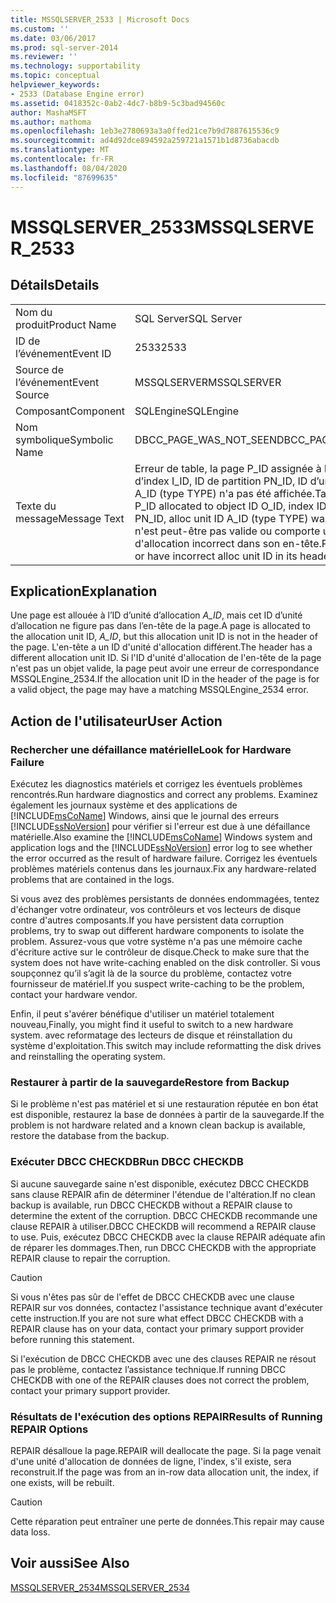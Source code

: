 ```yaml
---
title: MSSQLSERVER_2533 | Microsoft Docs
ms.custom: ''
ms.date: 03/06/2017
ms.prod: sql-server-2014
ms.reviewer: ''
ms.technology: supportability
ms.topic: conceptual
helpviewer_keywords:
- 2533 (Database Engine error)
ms.assetid: 0418352c-0ab2-4dc7-b8b9-5c3bad94560c
author: MashaMSFT
ms.author: mathoma
ms.openlocfilehash: 1eb3e2780693a3a0ffed21ce7b9d7887615536c9
ms.sourcegitcommit: ad4d92dce894592a259721a1571b1d8736abacdb
ms.translationtype: MT
ms.contentlocale: fr-FR
ms.lasthandoff: 08/04/2020
ms.locfileid: "87699635"
---
```

# <a name="mssqlserver_2533"></a><span data-ttu-id="7a469-102">MSSQLSERVER_2533</span><span class="sxs-lookup"><span data-stu-id="7a469-102">MSSQLSERVER_2533</span></span>
    
## <a name="details"></a><span data-ttu-id="7a469-103">Détails</span><span class="sxs-lookup"><span data-stu-id="7a469-103">Details</span></span>  
  
|||  
|-|-|  
|<span data-ttu-id="7a469-104">Nom du produit</span><span class="sxs-lookup"><span data-stu-id="7a469-104">Product Name</span></span>|<span data-ttu-id="7a469-105">SQL Server</span><span class="sxs-lookup"><span data-stu-id="7a469-105">SQL Server</span></span>|  
|<span data-ttu-id="7a469-106">ID de l’événement</span><span class="sxs-lookup"><span data-stu-id="7a469-106">Event ID</span></span>|<span data-ttu-id="7a469-107">2533</span><span class="sxs-lookup"><span data-stu-id="7a469-107">2533</span></span>|  
|<span data-ttu-id="7a469-108">Source de l’événement</span><span class="sxs-lookup"><span data-stu-id="7a469-108">Event Source</span></span>|<span data-ttu-id="7a469-109">MSSQLSERVER</span><span class="sxs-lookup"><span data-stu-id="7a469-109">MSSQLSERVER</span></span>|  
|<span data-ttu-id="7a469-110">Composant</span><span class="sxs-lookup"><span data-stu-id="7a469-110">Component</span></span>|<span data-ttu-id="7a469-111">SQLEngine</span><span class="sxs-lookup"><span data-stu-id="7a469-111">SQLEngine</span></span>|  
|<span data-ttu-id="7a469-112">Nom symbolique</span><span class="sxs-lookup"><span data-stu-id="7a469-112">Symbolic Name</span></span>|<span data-ttu-id="7a469-113">DBCC_PAGE_WAS_NOT_SEEN</span><span class="sxs-lookup"><span data-stu-id="7a469-113">DBCC_PAGE_WAS_NOT_SEEN</span></span>|  
|<span data-ttu-id="7a469-114">Texte du message</span><span class="sxs-lookup"><span data-stu-id="7a469-114">Message Text</span></span>|<span data-ttu-id="7a469-115">Erreur de table, la page P_ID assignée à l’ID d’objet O_ID, ID d’index I_ID, ID de partition PN_ID, ID d’unité d’allocation A_ID (type TYPE) n'a pas été affichée.</span><span class="sxs-lookup"><span data-stu-id="7a469-115">Table error: Page P_ID allocated to object ID O_ID, index ID I_ID, partition ID PN_ID, alloc unit ID A_ID (type TYPE) was not seen.</span></span> <span data-ttu-id="7a469-116">La page n'est peut-être pas valide ou comporte un ID d'unité d'allocation incorrect dans son en-tête.</span><span class="sxs-lookup"><span data-stu-id="7a469-116">Page may be invalid or have incorrect alloc unit ID in its header.</span></span>|  
  
## <a name="explanation"></a><span data-ttu-id="7a469-117">Explication</span><span class="sxs-lookup"><span data-stu-id="7a469-117">Explanation</span></span>  
 <span data-ttu-id="7a469-118">Une page est allouée à l’ID d’unité d’allocation *A_ID*, mais cet ID d’unité d’allocation ne figure pas dans l’en-tête de la page.</span><span class="sxs-lookup"><span data-stu-id="7a469-118">A page is allocated to the allocation unit ID, *A_ID*, but this allocation unit ID is not in the header of the page.</span></span> <span data-ttu-id="7a469-119">L'en-tête a un ID d'unité d'allocation différent.</span><span class="sxs-lookup"><span data-stu-id="7a469-119">The header has a different allocation unit ID.</span></span> <span data-ttu-id="7a469-120">Si l'ID d'unité d'allocation de l'en-tête de la page n'est pas un objet valide, la page peut avoir une erreur de correspondance MSSQLEngine_2534.</span><span class="sxs-lookup"><span data-stu-id="7a469-120">If the allocation unit ID in the header of the page is for a valid object, the page may have a matching MSSQLEngine_2534 error.</span></span>  
  
## <a name="user-action"></a><span data-ttu-id="7a469-121">Action de l'utilisateur</span><span class="sxs-lookup"><span data-stu-id="7a469-121">User Action</span></span>  
  
### <a name="look-for-hardware-failure"></a><span data-ttu-id="7a469-122">Rechercher une défaillance matérielle</span><span class="sxs-lookup"><span data-stu-id="7a469-122">Look for Hardware Failure</span></span>  
 <span data-ttu-id="7a469-123">Exécutez les diagnostics matériels et corrigez les éventuels problèmes rencontrés.</span><span class="sxs-lookup"><span data-stu-id="7a469-123">Run hardware diagnostics and correct any problems.</span></span> <span data-ttu-id="7a469-124">Examinez également les journaux système et des applications de [!INCLUDE[msCoName](../../includes/msconame-md.md)] Windows, ainsi que le journal des erreurs [!INCLUDE[ssNoVersion](../../includes/ssnoversion-md.md)] pour vérifier si l'erreur est due à une défaillance matérielle.</span><span class="sxs-lookup"><span data-stu-id="7a469-124">Also examine the [!INCLUDE[msCoName](../../includes/msconame-md.md)] Windows system and application logs and the [!INCLUDE[ssNoVersion](../../includes/ssnoversion-md.md)] error log to see whether the error occurred as the result of hardware failure.</span></span> <span data-ttu-id="7a469-125">Corrigez les éventuels problèmes matériels contenus dans les journaux.</span><span class="sxs-lookup"><span data-stu-id="7a469-125">Fix any hardware-related problems that are contained in the logs.</span></span>  
  
 <span data-ttu-id="7a469-126">Si vous avez des problèmes persistants de données endommagées, tentez d'échanger votre ordinateur, vos contrôleurs et vos lecteurs de disque contre d'autres composants.</span><span class="sxs-lookup"><span data-stu-id="7a469-126">If you have persistent data corruption problems, try to swap out different hardware components to isolate the problem.</span></span> <span data-ttu-id="7a469-127">Assurez-vous que votre système n'a pas une mémoire cache d'écriture active sur le contrôleur de disque.</span><span class="sxs-lookup"><span data-stu-id="7a469-127">Check to make sure that the system does not have write-caching enabled on the disk controller.</span></span> <span data-ttu-id="7a469-128">Si vous soupçonnez qu’il s’agit là de la source du problème, contactez votre fournisseur de matériel.</span><span class="sxs-lookup"><span data-stu-id="7a469-128">If you suspect write-caching to be the problem, contact your hardware vendor.</span></span>  
  
 <span data-ttu-id="7a469-129">Enfin, il peut s'avérer bénéfique d'utiliser un matériel totalement nouveau,</span><span class="sxs-lookup"><span data-stu-id="7a469-129">Finally, you might find it useful to switch to a new hardware system.</span></span> <span data-ttu-id="7a469-130">avec reformatage des lecteurs de disque et réinstallation du système d'exploitation.</span><span class="sxs-lookup"><span data-stu-id="7a469-130">This switch may include reformatting the disk drives and reinstalling the operating system.</span></span>  
  
### <a name="restore-from-backup"></a><span data-ttu-id="7a469-131">Restaurer à partir de la sauvegarde</span><span class="sxs-lookup"><span data-stu-id="7a469-131">Restore from Backup</span></span>  
 <span data-ttu-id="7a469-132">Si le problème n'est pas matériel et si une restauration réputée en bon état est disponible, restaurez la base de données à partir de la sauvegarde.</span><span class="sxs-lookup"><span data-stu-id="7a469-132">If the problem is not hardware related and a known clean backup is available, restore the database from the backup.</span></span>  
  
### <a name="run-dbcc-checkdb"></a><span data-ttu-id="7a469-133">Exécuter DBCC CHECKDB</span><span class="sxs-lookup"><span data-stu-id="7a469-133">Run DBCC CHECKDB</span></span>  
 <span data-ttu-id="7a469-134">Si aucune sauvegarde saine n'est disponible, exécutez DBCC CHECKDB sans clause REPAIR afin de déterminer l'étendue de l'altération.</span><span class="sxs-lookup"><span data-stu-id="7a469-134">If no clean backup is available, run DBCC CHECKDB without a REPAIR clause to determine the extent of the corruption.</span></span> <span data-ttu-id="7a469-135">DBCC CHECKDB recommande une clause REPAIR à utiliser.</span><span class="sxs-lookup"><span data-stu-id="7a469-135">DBCC CHECKDB will recommend a REPAIR clause to use.</span></span> <span data-ttu-id="7a469-136">Puis, exécutez DBCC CHECKDB avec la clause REPAIR adéquate afin de réparer les dommages.</span><span class="sxs-lookup"><span data-stu-id="7a469-136">Then, run DBCC CHECKDB with the appropriate REPAIR clause to repair the corruption.</span></span>  
  
> [!CAUTION]  
>  <span data-ttu-id="7a469-137">Si vous n'êtes pas sûr de l'effet de DBCC CHECKDB avec une clause REPAIR sur vos données, contactez l'assistance technique avant d'exécuter cette instruction.</span><span class="sxs-lookup"><span data-stu-id="7a469-137">If you are not sure what effect DBCC CHECKDB with a REPAIR clause has on your data, contact your primary support provider before running this statement.</span></span>  
  
 <span data-ttu-id="7a469-138">Si l'exécution de DBCC CHECKDB avec une des clauses REPAIR ne résout pas le problème, contactez l’assistance technique.</span><span class="sxs-lookup"><span data-stu-id="7a469-138">If running DBCC CHECKDB with one of the REPAIR clauses does not correct the problem, contact your primary support provider.</span></span>  
  
### <a name="results-of-running-repair-options"></a><span data-ttu-id="7a469-139">Résultats de l'exécution des options REPAIR</span><span class="sxs-lookup"><span data-stu-id="7a469-139">Results of Running REPAIR Options</span></span>  
 <span data-ttu-id="7a469-140">REPAIR désalloue la page.</span><span class="sxs-lookup"><span data-stu-id="7a469-140">REPAIR will deallocate the page.</span></span> <span data-ttu-id="7a469-141">Si la page venait d'une unité d'allocation de données de ligne, l'index, s'il existe, sera reconstruit.</span><span class="sxs-lookup"><span data-stu-id="7a469-141">If the page was from an in-row data allocation unit, the index, if one exists, will be rebuilt.</span></span>  
  
> [!CAUTION]  
>  <span data-ttu-id="7a469-142">Cette réparation peut entraîner une perte de données.</span><span class="sxs-lookup"><span data-stu-id="7a469-142">This repair may cause data loss.</span></span>  
  
## <a name="see-also"></a><span data-ttu-id="7a469-143">Voir aussi</span><span class="sxs-lookup"><span data-stu-id="7a469-143">See Also</span></span>  
 [<span data-ttu-id="7a469-144">MSSQLSERVER_2534</span><span class="sxs-lookup"><span data-stu-id="7a469-144">MSSQLSERVER_2534</span></span>](mssqlserver-2534-database-engine-error.md)  
  
  
